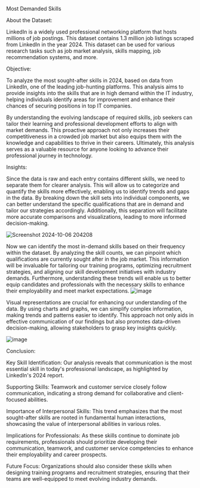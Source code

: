 Most Demanded Skills

About the Dataset:

LinkedIn is a widely used professional networking platform that hosts millions of job postings. This dataset contains 1.3 million job listings scraped from LinkedIn in the year 2024.
This dataset can be used for various research tasks such as job market analysis, skills mapping, job recommendation systems, and more.

Objective:

To analyze the most sought-after skills in 2024, based on data from LinkedIn, one of the leading job-hunting platforms. 
This analysis aims to provide insights into the skills that are in high demand within the IT industry, helping individuals identify areas for improvement and enhance their chances of securing positions in top IT companies.

By understanding the evolving landscape of required skills, job seekers can tailor their learning and professional development efforts to align with market demands. 
This proactive approach not only increases their competitiveness in a crowded job market but also equips them with the knowledge and capabilities to thrive in their careers.
Ultimately, this analysis serves as a valuable resource for anyone looking to advance their professional journey in technology.

Insights:

Since the data is raw and each entry contains different skills, we need to separate them for clearer analysis. This will allow us to categorize and quantify the skills more effectively,
enabling us to identify trends and gaps in the data. By breaking down the skill sets into individual components,
we can better understand the specific qualifications that are in demand and tailor our strategies accordingly. 
Additionally, this separation will facilitate more accurate comparisons and visualizations, leading to more informed decision-making.

![Screenshot 2024-10-06 204208](https://github.com/user-attachments/assets/3053270b-ed04-4147-980e-a4249702392b)

Now we can identify the most in-demand skills based on their frequency within the dataset. By analyzing the skill counts, we can pinpoint which qualifications are currently sought after in the job market. 
This information will be invaluable for tailoring our training programs, optimizing recruitment strategies, and aligning our skill development initiatives with industry demands.
Furthermore, understanding these trends will enable us to better equip candidates and professionals with the necessary skills to enhance their employability and meet market expectations.
![image](https://github.com/user-attachments/assets/32fa4aaf-4be4-4348-9be4-95bd587181c5)

Visual representations are crucial for enhancing our understanding of the data. 
By using charts and graphs, we can simplify complex information, making trends and patterns easier to identify. 
This approach not only aids in effective communication of our findings but also promotes data-driven decision-making, allowing stakeholders to grasp key insights quickly.

![image](https://github.com/user-attachments/assets/71be42ca-728b-4fcc-ac76-d4ba4b05692d)


Conclusion:

Key Skill Identification: Our analysis reveals that communication is the most essential skill in today's professional landscape, as highlighted by LinkedIn's 2024 report.

Supporting Skills: Teamwork and customer service closely follow communication, indicating a strong demand for collaborative and client-focused abilities.

Importance of Interpersonal Skills: This trend emphasizes that the most sought-after skills are rooted in fundamental human interactions, showcasing the value of interpersonal abilities in various roles.

Implications for Professionals: As these skills continue to dominate job requirements, professionals should prioritize developing their communication, teamwork, and customer service competencies to enhance their employability and career prospects.

Future Focus: Organizations should also consider these skills when designing training programs and recruitment strategies, ensuring that their teams are well-equipped to meet evolving industry demands.

